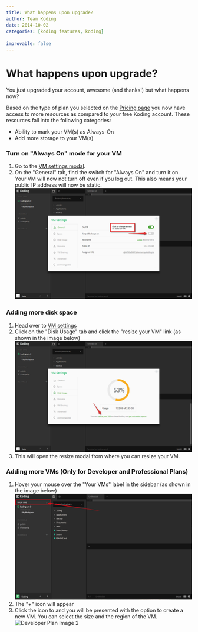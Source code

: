 ```yaml
---
title: What happens upon upgrade?
author: Team Koding
date: 2014-10-02
categories: [koding features, koding]

improvable: false
---
```

# What happens upon upgrade?

You just upgraded your account, awesome (and thanks!) but what happens now?

Based on the type of plan you selected on the [Pricing page][pricing] you now have access to more resources as compared to your free Koding account. These resources fall into the following categories:
- Ability to mark your VM(s) as Always-On
- Add more storage to your VM(s)

### Turn on "Always On" mode for your VM
1. Go to the [VM settings modal](http://learn.koding.com/guides/understanding-vm-panel/).
2. On the "General" tab, find the switch for "Always On" and turn it on. Your VM will
now not turn off even if you log out. This also means your public IP address will now be static.
![Developer Plan Image 1](dev-pro2.png)

### Adding more disk space
1. Head over to [VM settings](http://learn.koding.com/guides/understanding-vm-panel/)
2. Click on the "Disk Usage" tab and click the "resize your VM" link  (as shown in the image below)
![Hobbyist Plan](hobbyist2.png)
3. This will open the resize modal from where you can resize your VM.

### Adding more VMs (Only for Developer and Professional Plans)
1. Hover your mouse over the "Your VMs" label in the sidebar (as shown in the image below)
![Add New VM](addVMs.png)
2. The "+" icon will appear
3. Click the icon to and you will be presented with the option to create a new VM. You can select the size and the region of the VM.
![Developer Plan Image 2](dev-pro.png)


[pricing]: https://koding.com/Pricing
